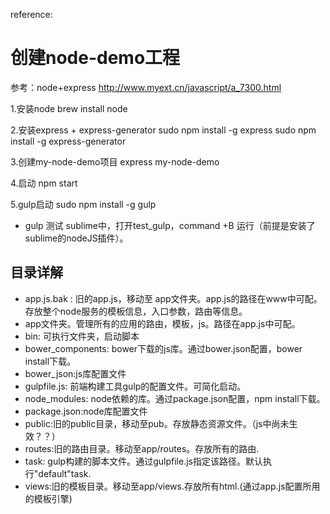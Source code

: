 reference:

# 创建node-demo工程
参考：node+express
http://www.myext.cn/javascript/a_7300.html

1.安装node
brew install node  

2.安装express + express-generator
sudo npm install -g express
sudo npm install -g express-generator

3.创建my-node-demo项目
express my-node-demo

4.启动
npm start

5.gulp启动
sudo npm install -g gulp	
- gulp 测试
sublime中，打开test_gulp，command +B 运行（前提是安装了sublime的nodeJS插件）。

## 目录详解
- app.js.bak : 旧的app.js，移动至 app文件夹。app.js的路径在www中可配。
  存放整个node服务的模板信息，入口参数，路由等信息。
- app文件夹。管理所有的应用的路由，模板，js。路径在app.js中可配。
- bin: 可执行文件夹，启动脚本
- bower_components: bower下载的js库。通过bower.json配置，bower install下载。
- bower_json:js库配置文件
- gulpfile.js: 前端构建工具gulp的配置文件。可简化启动。
- node_modules: node依赖的库。通过package.json配置，npm install下载。
- package.json:node库配置文件
- public:旧的public目录，移动至pub。存放静态资源文件。（js中尚未生效？？）
- routes:旧的路由目录。移动至app/routes。存放所有的路由.
- task: gulp构建的脚本文件。通过gulpfile.js指定该路径。默认执行"default"task.
- views:旧的模板目录。移动至app/views.存放所有html.(通过app.js配置所用的模板引擎)

